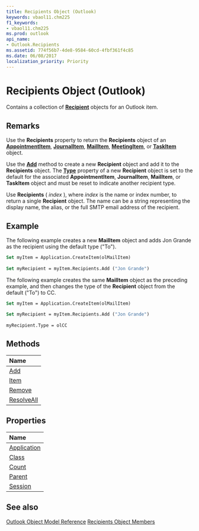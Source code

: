 ```yaml
---
title: Recipients Object (Outlook)
keywords: vbaol11.chm225
f1_keywords:
- vbaol11.chm225
ms.prod: outlook
api_name:
- Outlook.Recipients
ms.assetid: 774f56b7-4de8-9584-60cd-4fbf361f4c85
ms.date: 06/08/2017
localization_priority: Priority
---
```



# Recipients Object (Outlook)

Contains a collection of  **[Recipient](Outlook.Recipient.md)** objects for an Outlook item.


## Remarks

Use the  **Recipients** property to return the **Recipients** object of an **[AppointmentItem](Outlook.AppointmentItem.md)**, **[JournalItem](./Outlook.JournalItem.md)**, **[MailItem](./Outlook.MailItem.md)**, **[MeetingItem](Outlook.MeetingItem.md)**, or **[TaskItem](Outlook.TaskItem.md)** object.

Use the  **[Add](./Outlook.Recipients.Add.md)** method to create a new **Recipient** object and add it to the **Recipients** object. The **[Type](./Outlook.Recipient.Type.md)** property of a new **Recipient** object is set to the default for the associated **AppointmentItem**, **JournalItem**, **MailItem**, or **TaskItem** object and must be reset to indicate another recipient type.

Use  **Recipients** ( _index_ ), where _index_ is the name or index number, to return a single **Recipient** object. The name can be a string representing the display name, the alias, or the full SMTP email address of the recipient.


## Example

The following example creates a new  **MailItem** object and adds Jon Grande as the recipient using the default type ("To").


```vb
Set myItem = Application.CreateItem(olMailItem) 
 
Set myRecipient = myItem.Recipients.Add ("Jon Grande")
```

The following example creates the same  **MailItem** object as the preceding example, and then changes the type of the **Recipient** object from the default ("To") to CC.




```vb
Set myItem = Application.CreateItem(olMailItem) 
 
Set myRecipient = myItem.Recipients.Add ("Jon Grande") 
 
myRecipient.Type = olCC
```


## Methods



|Name|
|:-----|
|[Add](./Outlook.Recipients.Add.md)|
|[Item](./Outlook.Recipients.Item.md)|
|[Remove](./Outlook.Recipients.Remove.md)|
|[ResolveAll](./Outlook.Recipients.ResolveAll.md)|

## Properties



|Name|
|:-----|
|[Application](./Outlook.Recipients.Application.md)|
|[Class](./Outlook.Recipients.Class.md)|
|[Count](./Outlook.Recipients.Count.md)|
|[Parent](./Outlook.Recipients.Parent.md)|
|[Session](./Outlook.Recipients.Session.md)|

## See also


[Outlook Object Model Reference](./overview/Outlook/object-model.md)
[Recipients Object Members](./overview/Outlook.md)
